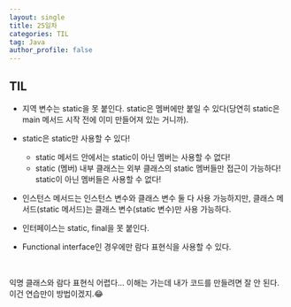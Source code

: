 ```yaml
---
layout: single
title: 25일차
categories: TIL
tag: Java
author_profile: false
---
```


## TIL

- 지역 변수는 static을 못 붙인다. static은 멤버에만 붙일 수 있다(당연히 static은 main 메서드 시작 전에 이미 만들어져 있는 거니까).

- static은 static만 사용할 수 있다! 
  - static 메서드 안에서는 static이 아닌 멤버는 사용할 수 없다!
  - static (멤버) 내부 클래스는 외부 클래스의 static 멤버들만 접근이 가능하다! static이 아닌 멤버들은 사용할 수 없다!

- 인스턴스 메서드는 인스턴스 변수와 클래스 변수 둘 다 사용 가능하지만, 클래스 메서드(static 메서드)는 클래스 변수(static 변수)만 사용 가능하다.
- 인터페이스는 static, final을  못 붙인다.
- Functional interface인 경우에만 람다 표현식을 사용할 수 있다.

<br>

익명 클래스와 람다 표현식 어렵다... 이해는 가는데 내가 코드를 만들려면 잘 안 된다. 이건 연습만이 방법이겠지.😂